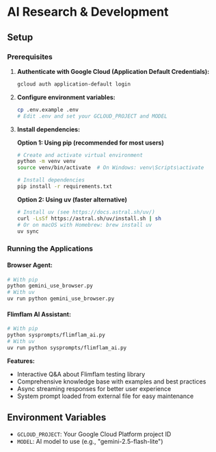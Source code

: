 # AI Research & Development

## Setup

### Prerequisites

1. **Authenticate with Google Cloud (Application Default Credentials):**
   ```bash
   gcloud auth application-default login
   ```

2. **Configure environment variables:**
   ```bash
   cp .env.example .env
   # Edit .env and set your GCLOUD_PROJECT and MODEL
   ```

3. **Install dependencies:**
   
   **Option 1: Using pip (recommended for most users)**
   ```bash
   # Create and activate virtual environment
   python -m venv venv
   source venv/bin/activate  # On Windows: venv\Scripts\activate
   
   # Install dependencies
   pip install -r requirements.txt
   ```
   
   **Option 2: Using uv (faster alternative)**
   ```bash
   # Install uv (see https://docs.astral.sh/uv/)
   curl -LsSf https://astral.sh/uv/install.sh | sh
   # Or on macOS with Homebrew: brew install uv
   uv sync
   ```

### Running the Applications

#### Browser Agent:
```bash
# With pip
python gemini_use_browser.py
# With uv
uv run python gemini_use_browser.py
```

#### Flimflam AI Assistant:
```bash
# With pip
python sysprompts/flimflam_ai.py
# With uv  
uv run python sysprompts/flimflam_ai.py
```

**Features:**
- Interactive Q&A about Flimflam testing library
- Comprehensive knowledge base with examples and best practices  
- Async streaming responses for better user experience
- System prompt loaded from external file for easy maintenance

## Environment Variables

- `GCLOUD_PROJECT`: Your Google Cloud Platform project ID
- `MODEL`: AI model to use (e.g., "gemini-2.5-flash-lite")